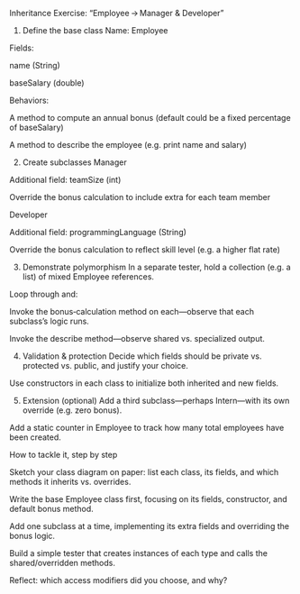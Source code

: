 Inheritance Exercise: “Employee → Manager & Developer”

1. Define the base class
   Name: Employee

Fields:

name (String)

baseSalary (double)

Behaviors:

A method to compute an annual bonus (default could be a fixed percentage of baseSalary)

A method to describe the employee (e.g. print name and salary)

2. Create subclasses
   Manager

Additional field: teamSize (int)

Override the bonus calculation to include extra for each team member

Developer

Additional field: programmingLanguage (String)

Override the bonus calculation to reflect skill level (e.g. a higher flat rate)

3. Demonstrate polymorphism
   In a separate tester, hold a collection (e.g. a list) of mixed Employee references.

Loop through and:

Invoke the bonus‑calculation method on each—observe that each subclass’s logic runs.

Invoke the describe method—observe shared vs. specialized output.

4. Validation & protection
   Decide which fields should be private vs. protected vs. public, and justify your choice.

Use constructors in each class to initialize both inherited and new fields.

5. Extension (optional)
   Add a third subclass—perhaps Intern—with its own override (e.g. zero bonus).

Add a static counter in Employee to track how many total employees have been created.

How to tackle it, step by step

Sketch your class diagram on paper: list each class, its fields, and which methods it inherits vs. overrides.

Write the base Employee class first, focusing on its fields, constructor, and default bonus method.

Add one subclass at a time, implementing its extra fields and overriding the bonus logic.

Build a simple tester that creates instances of each type and calls the shared/overridden methods.

Reflect: which access modifiers did you choose, and why?
